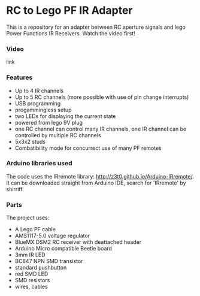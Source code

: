 # RC to Lego PF IR Adapter

This is a repository for an adapter between RC aperture signals and lego Power Functions IR Receivers. Watch the video first!

### Video

link

### Features

- Up to 4 IR channels
- Up to 5 RC channels (more possible with use of pin change interrupts)
- USB programming
- progammingless setup
- two LEDs for displaying the current state
- powered from lego 9V plug
- one RC channel can control many IR channels, one IR channel can be controlled by multiple RC channels
- 5x3x2 studs
- Combatibility mode for concurrect use of many PF remotes

### Arduino libraries used

The code uses the IRremote library: http://z3t0.github.io/Arduino-IRremote/.
It can be downloaded straight from Arduino IDE, search for 'IRremote' by shirriff.

### Parts

The project uses:
- A Lego PF cable
- AMS1117-5.0 voltage regulator
- BlueMX DSM2 RC receiver with deattached header
- Arduino Micro compatible Beetle board
- 3mm IR LED
- BC847 NPN SMD transistor
- standard pushbutton
- red SMD LED
- SMD resistors
- wires, cables
